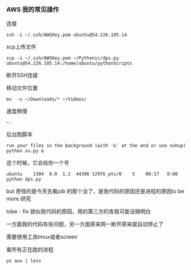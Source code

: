 ### AWS 我的常见操作


连接 

```
ssh -i ~/.ssh/AWSKey.pem ubuntu@54.226.105.14
```


scp上传文件

```
scp -i ~/.ssh/AWSKey.pem ~/Pythonic/dps.py ubuntu@54.226.105.14:/home/ubuntu/pythonScripts
```

断开SSH连接



移动文件位置

```
mv  -v ~/Downloads/* ~/Videos/
```

速度稍慢
```
~.
```

后台跑脚本

```
run your files in the background (with '&' at the end or use nohup)
python xx.py &
```

这个时候，它会给你一个号


```
ubuntu    1304  0.0  1.2  44396 12976 pts/0    S    00:17   0:00 python dps.py
```

but 奇怪的是今天去看pib 的那个没了，是我代码的原因还是进程的原因to be more 研究


tobe - fix 貌似我代码的原因，用的第三方的库我可能没搞明白

一方面我的代码有些问题，另一方面原来网一断开原来就自动停止了

需要使用工具tmux或者screen 


看所有正在跑的进程

```
ps aux | less
```









